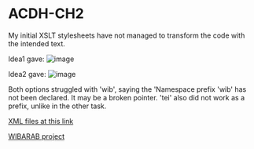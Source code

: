 # ACDH-CH2

My initial XSLT stylesheets have not managed to transform the code with the intended text.

Idea1 gave:
![image](https://github.com/KatBishop23/ACDH-CH2/assets/144280141/18e15571-ca74-4bb2-ab52-05f50adccbcf)

Idea2 gave:
![image](https://github.com/KatBishop23/ACDH-CH2/assets/144280141/ea019005-1c0e-48a2-9c6e-04bcfcff33ff)

Both options struggled with 'wib', saying the 'Namespace prefix 'wib' has not been declared. It may be a broken pointer. 'tei' also did not work as a prefix, unlike in the other task.

[XML files at this link](https://github.com/wibarab/featuredb/tree/main/010_manannot/features)

[WIBARAB project](https://wibarab.acdh.oeaw.ac.at)
